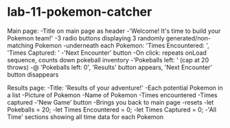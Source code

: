 # lab-11-pokemon-catcher

Main page:
    -Title on main page as header
        -'Welcome! It's time to build your Pokemon team!'
    -3 radio buttons displaying 3 randomly generated/non-matching Pokemon
        -underneath each Pokemon: 'Times Encountered: ', 'Times Captured: '
    -'Next Encounter' button
        -On click: repeats onLoad sequence, counts down pokeball inventory
    -'Pokeballs left: ' (cap at 20 throws)
        -@ 'Pokeballs left: 0', 'Results' button appears, 'Next Encounter' button disappears

Results page:
    -Title: 'Results of your adventure!'
    -Each potential Pokemon in a list
        -Picture of Pokemon
        -Name of Pokemon
        -Times encountered
        -Times captured
    -'New Game' button
        -Brings you back to main page
        -resets
            -let Pokeballs = 20;
            -let Times Encountered = 0;
            -let Times Captured = 0;
    -'All Time' sections showing all time data for each Pokemon